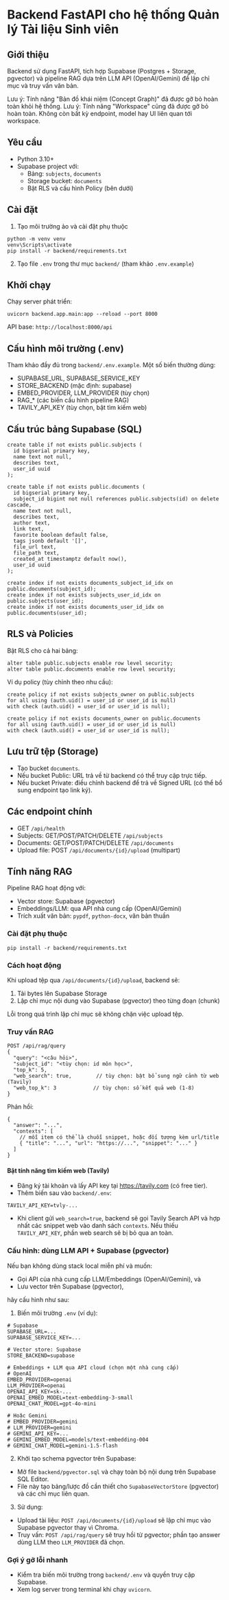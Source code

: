 # Backend FastAPI cho hệ thống Quản lý Tài liệu Sinh viên

## Giới thiệu
Backend sử dụng FastAPI, tích hợp Supabase (Postgres + Storage, pgvector) và pipeline RAG dựa trên LLM API (OpenAI/Gemini) để lập chỉ mục và truy vấn văn bản.

Lưu ý: Tính năng "Bản đồ khái niệm (Concept Graph)" đã được gỡ bỏ hoàn toàn khỏi hệ thống.
Lưu ý: Tính năng "Workspace" cũng đã được gỡ bỏ hoàn toàn. Không còn bất kỳ endpoint, model hay UI liên quan tới workspace.

## Yêu cầu
- Python 3.10+
- Supabase project với:
  - Bảng: `subjects`, `documents`
  - Storage bucket: `documents`
  - Bật RLS và cấu hình Policy (bên dưới)

## Cài đặt
1) Tạo môi trường ảo và cài đặt phụ thuộc
```
python -m venv venv
venv\Scripts\activate
pip install -r backend/requirements.txt
```

2) Tạo file `.env` trong thư mục `backend/` (tham khảo `.env.example`)

## Khởi chạy
Chạy server phát triển:
```
uvicorn backend.app.main:app --reload --port 8000
```

API base: `http://localhost:8000/api`

## Cấu hình môi trường (.env)
Tham khảo đầy đủ trong `backend/.env.example`. Một số biến thường dùng:

- SUPABASE_URL, SUPABASE_SERVICE_KEY
- STORE_BACKEND (mặc định: supabase)
- EMBED_PROVIDER, LLM_PROVIDER (tùy chọn)
- RAG_* (các biến cấu hình pipeline RAG)
- TAVILY_API_KEY (tùy chọn, bật tìm kiếm web)

## Cấu trúc bảng Supabase (SQL)
```
create table if not exists public.subjects (
  id bigserial primary key,
  name text not null,
  describes text,
  user_id uuid
);

create table if not exists public.documents (
  id bigserial primary key,
  subject_id bigint not null references public.subjects(id) on delete cascade,
  name text not null,
  describes text,
  author text,
  link text,
  favorite boolean default false,
  tags jsonb default '[]',
  file_url text,
  file_path text,
  created_at timestamptz default now(),
  user_id uuid
);

create index if not exists documents_subject_id_idx on public.documents(subject_id);
create index if not exists subjects_user_id_idx on public.subjects(user_id);
create index if not exists documents_user_id_idx on public.documents(user_id);
```

## RLS và Policies
Bật RLS cho cả hai bảng:
```
alter table public.subjects enable row level security;
alter table public.documents enable row level security;
```
Ví dụ policy (tùy chỉnh theo nhu cầu):
```
create policy if not exists subjects_owner on public.subjects
for all using (auth.uid() = user_id or user_id is null)
with check (auth.uid() = user_id or user_id is null);

create policy if not exists documents_owner on public.documents
for all using (auth.uid() = user_id or user_id is null)
with check (auth.uid() = user_id or user_id is null);
```

## Lưu trữ tệp (Storage)
- Tạo bucket `documents`.
- Nếu bucket Public: URL trả về từ backend có thể truy cập trực tiếp.
- Nếu bucket Private: điều chỉnh backend để trả về Signed URL (có thể bổ sung endpoint tạo link ký).

## Các endpoint chính
- GET `/api/health`
- Subjects: GET/POST/PATCH/DELETE `/api/subjects`
- Documents: GET/POST/PATCH/DELETE `/api/documents`
- Upload file: POST `/api/documents/{id}/upload` (multipart)

## Tính năng RAG
Pipeline RAG hoạt động với:

- Vector store: Supabase (pgvector)
- Embeddings/LLM: qua API nhà cung cấp (OpenAI/Gemini)
- Trích xuất văn bản: `pypdf`, `python-docx`, văn bản thuần

### Cài đặt phụ thuộc

```
pip install -r backend/requirements.txt
```





### Cách hoạt động

Khi upload tệp qua `/api/documents/{id}/upload`, backend sẽ:

1. Tải bytes lên Supabase Storage
2. Lập chỉ mục nội dung vào Supabase (pgvector) theo từng đoạn (chunk)

Lỗi trong quá trình lập chỉ mục sẽ không chặn việc upload tệp.

### Truy vấn RAG

```
POST /api/rag/query
{
  "query": "<câu hỏi>",
  "subject_id": "<tùy chọn: id môn học>",
  "top_k": 5,
  "web_search": true,        // tùy chọn: bật bổ sung ngữ cảnh từ web (Tavily)
  "web_top_k": 3            // tùy chọn: số kết quả web (1-8)
}
```

Phản hồi:

```
{
  "answer": "...",
  "contexts": [
    // mỗi item có thể là chuỗi snippet, hoặc đối tượng kèm url/title
    { "title": "...", "url": "https://...", "snippet": "..." }
  ]
}
```

#### Bật tính năng tìm kiếm web (Tavily)

- Đăng ký tài khoản và lấy API key tại https://tavily.com (có free tier).
- Thêm biến sau vào `backend/.env`:

```
TAVILY_API_KEY=tvly-...
```

- Khi client gửi `web_search=true`, backend sẽ gọi Tavily Search API và hợp nhất các snippet web vào danh sách `contexts`. Nếu thiếu `TAVILY_API_KEY`, phần web search sẽ bị bỏ qua an toàn.

### Cấu hình: dùng LLM API + Supabase (pgvector)

Nếu bạn không dùng stack local miễn phí và muốn:
- Gọi API của nhà cung cấp LLM/Embeddings (OpenAI/Gemini), và
- Lưu vector trên Supabase (pgvector),

hãy cấu hình như sau:

1) Biến môi trường `.env` (ví dụ):
```
# Supabase
SUPABASE_URL=...
SUPABASE_SERVICE_KEY=...

# Vector store: Supabase
STORE_BACKEND=supabase

# Embeddings + LLM qua API cloud (chọn một nhà cung cấp)
# OpenAI
EMBED_PROVIDER=openai
LLM_PROVIDER=openai
OPENAI_API_KEY=sk-...
OPENAI_EMBED_MODEL=text-embedding-3-small
OPENAI_CHAT_MODEL=gpt-4o-mini

# Hoặc Gemini
# EMBED_PROVIDER=gemini
# LLM_PROVIDER=gemini
# GEMINI_API_KEY=...
# GEMINI_EMBED_MODEL=models/text-embedding-004
# GEMINI_CHAT_MODEL=gemini-1.5-flash
```

2) Khởi tạo schema pgvector trên Supabase:
- Mở file `backend/pgvector.sql` và chạy toàn bộ nội dung trên Supabase SQL Editor.
- File này tạo bảng/lược đồ cần thiết cho `SupabaseVectorStore` (pgvector) và các chỉ mục liên quan.

3) Sử dụng:
- Upload tài liệu: `POST /api/documents/{id}/upload` sẽ lập chỉ mục vào Supabase pgvector thay vì Chroma.
- Truy vấn: `POST /api/rag/query` sẽ truy hồi từ pgvector; phần tạo answer dùng LLM theo `LLM_PROVIDER` đã chọn.

### Gợi ý gỡ lỗi nhanh
- Kiểm tra biến môi trường trong `backend/.env` và quyền truy cập Supabase.
- Xem log server trong terminal khi chạy `uvicorn`.

